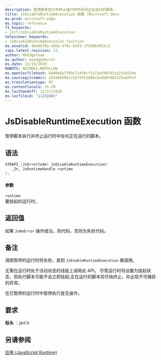 ```yaml
---
description: 暂停脚本执行并终止运行时中任何正在运行的脚本。
title: JsDisableRuntimeExecution 函数 |Microsoft Docs
ms.prod: microsoft-edge
ms.topic: reference
f1_keywords:
- jsrt/JsDisableRuntimeExecution
helpviewer_keywords:
- JsDisableRuntimeExecution function
ms.assetid: 4bd4670a-a9da-4f8c-b3fd-1fd366d915c3
caps.latest.revision: 12
author: MSEdgeTeam
ms.author: msedgedevrel
ms.date: 11/19/2020
ROBOTS: NOINDEX,NOFOLLOW
ms.openlocfilehash: 6a08e6a7f89c724f8cf1a73afd97d2cb23c0334e
ms.sourcegitcommit: a35a6b5bbc21b7df61d08cbc6b074b5325ad4fef
ms.translationtype: MT
ms.contentlocale: zh-CN
ms.lasthandoff: 12/17/2020
ms.locfileid: "11232401"
---
```

# JsDisableRuntimeExecution 函数

暂停脚本执行并终止运行时中任何正在运行的脚本。  
  
## 语法  
  
```cpp  
STDAPI_(JsErrorCode) JsDisableRuntimeExecution(  
   _In_ JsRuntimeHandle runtime  
);  
```  
  
#### 参数  
 `runtime`  
 要挂起的运行时。  
  
## 返回值  
 如果 `JsNoError` 操作成功，则代码，否则为失败代码。  
  
## 备注  
 调用暂停的运行时将失败，直到 `JsEnableRuntimeExecution` 被调用。  
  
 无需在运行时处于活动状态的线程上调用此 API。 尽管运行时将设置为挂起状态，但执行脚本可能不会立即挂起;正在运行的脚本将尽快终止，并出现不可捕获的异常。  
  
 在已暂停的运行时中暂停执行是无操作。  
  
## 要求  
 **标头** ：jsrt.h  
  
## 另请参阅  
 [应用 (JavaScript Runtime)](../chakra-hosting/reference-javascript-runtime.md)
